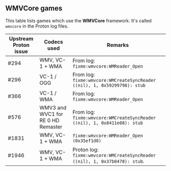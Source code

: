 ## WMVCore games

This table lists games which use the **WMVCore** framework.
It's called `wmvcore` in the Proton log files.

| Upstream Proton issue | Codecs used | Remarks |
| --- | --- | --- |
| #294 | WMV, VC-1 + WMA | From log: ```fixme:wmvcore:WMReader_Open``` |
| #296 | VC-1 / OGG | From log: ```fixme:wmvcore:WMCreateSyncReader ((nil), 1, 0x59299798): stub``` |
| #366 | VC-1 / WMA | From log: ```fixme:wmvcore:WMReader_Open``` |
| #576 | WMV3 and WVC1 for RE 0 HD Remaster| From log: ```fixme:wmvcore:WMCreateSyncReader ((nil), 1, 0x8411e08): stub``` |
| #1831 | WMV, VC-1 + WMA | ```fixme:wmvcore:WMReader_Open (0x35ef1d0)``` |
| #1946 | WMV, VC-1 + WMA | Proton log: ```fixme:wmvcore:WMCreateSyncReader ((nil), 1, 0x37b0478): stub```. |
